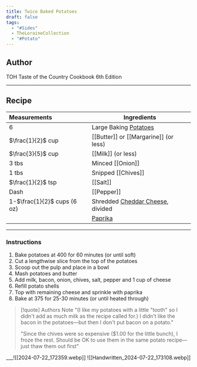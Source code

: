 ```yaml
---
title: Twice Baked Potatoes
draft: false
tags:
  - "#Sides"
  - TheLoraineCollection
  - "#Potato"
---
```

## Author
TOH Taste of the Country Cookbook 6th Edition
___
## Recipe

| Measurements                | Ingredients                                          |
| :-------------------------- | ---------------------------------------------------- |
| 6                           | Large Baking [Potatoes](Potatoes)                    |
| $\frac{1}{2}$ cup           | [[Butter]] or [[Margarine]] (or less)                |
| $\frac{3}{5}$ cup           | [[Milk]] (or less)                                   |
| 3 tbs                       | Minced [[Onion]]                                     |
| 1 tbs                       | Snipped [[Chives]]                                   |
| $\frac{1}{2}$ tsp           | [[Salt]]                                             |
| Dash                        | [[Pepper]]                                           |
| 1-$\frac{1}{2}$ cups (6 oz) | Shredded [Cheddar Cheese](Cheddar%20Cheese), divided |
|                             | [Paprika](Paprika)                                   |
___
### Instructions
1. Bake potatoes at 400 for 60 minutes (or until soft)
2. Cut a lengthwise slice from the top of the potatoes
3. Scoop out the pulp and place in a bowl
4. Mash potatoes and butter
5. Add milk, bacon, onion, chives, salt, pepper and 1 cup of cheese
6. Refill potato shells
7. Top with remaining cheese and sprinkle with paprika
8. Bake at 375 for 25-30 minutes (or until heated through)
>[!quote] Authors Note
>"(I like my potatoes with a little "tooth" so I didn't add as much milk as the recipe called for.) I didn't like the bacon in the potatoes—but then I don't put bacon on a potato."
>
>"Since the chives were so expensive ($1.00 for the little bunch), I froze the rest. Should be OK to use them in the same potato recipe—just thaw them out first"

___![[2024-07-22_172359.webp]]
![[Handwritten_2024-07-22_173108.webp]]